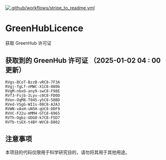 [![.github/workflows/stripe_to_readme.yml](https://github.com/zjx-kimi/GreenHubLicence/actions/workflows/stripe_to_readme.yml/badge.svg)](https://github.com/zjx-kimi/GreenHubLicence/actions/workflows/stripe_to_readme.yml)
# GreenHubLicence
获取 GreenHub 许可证
## 获取到的 GreenHub 许可证 （2025-01-02 04 : 00 更新）
```
RVgs-BCoT-BzzB-vRC8-7F3A
RVgj-fgLf-nMWC-X1C8-0806
RVgM-nbxO-any9-swC8-F98E
RVf3-Fsjb-ILyv-c0C8-FD0D
RVen-OqM8-T045-yhC8-58BD
RVed-VSgG-WI1s-08C8-A2A3
RVWN-vAxH-uN5H-qUC8-DDF9
RVVC-F22u-mMM4-GTC8-6965
RVTh-Ogbz-UDG0-k7C8-F5D7
RVTb-tsEX-t4BY-WVC8-D802
```

## 注意事项

本项目的代码仅限用于科学研究目的，请勿将其用于其他用途。

